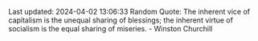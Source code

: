 Last updated: 2024-04-02 13:06:33
Random Quote: The inherent vice of capitalism is the unequal sharing of blessings; the inherent virtue of socialism is the equal sharing of miseries. - Winston Churchill